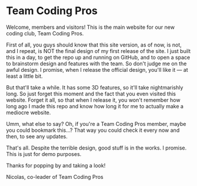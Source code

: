 # Team Coding Pros
Welcome, members and visitors! This is the main website for our new coding club, Team Coding Pros.

First of all, you guys should know that this site version, as of now, is not, and I repeat, is NOT the final design of my first release of the site. I just built this in a day, to get the repo up and running on GitHub, and to open a space to brainstorm design and features with the team.  So don't judge me on the awful design. I promise, when I release the official design, you'll like it — at least a little bit.

But that'll take a while. It has some 3D features, so it'll take nightmarishly long. So just forget this moment and the fact that you even visited this website. Forget it all, so that when I release it, you won't remember how long ago I made this repo and know how long it for me to actually make a mediocre website.

Umm, what else to say? Oh, if you're a Team Coding Pros member, maybe you could bookmark this...? That way you could check it every now and then, to see any updates.

That's all. Despite the terrible design, good stuff is in the works. I promise. This is just for demo purposes.

Thanks for popping by and taking a look!

Nicolas, co-leader of Team Coding Pros
